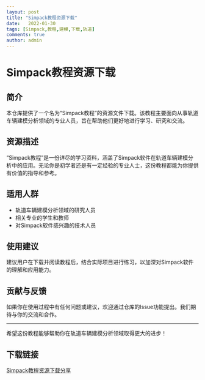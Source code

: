 ```yaml
---
layout: post
title: "Simpack教程资源下载"
date:   2022-01-30
tags: [Simpack,教程,建模,下载,轨道]
comments: true
author: admin
---
```

# Simpack教程资源下载

## 简介
本仓库提供了一个名为“Simpack教程”的资源文件下载。该教程主要面向从事轨道车辆建模分析领域的专业人员，旨在帮助他们更好地进行学习、研究和交流。

## 资源描述
“Simpack教程”是一份详尽的学习资料，涵盖了Simpack软件在轨道车辆建模分析中的应用。无论你是初学者还是有一定经验的专业人士，这份教程都能为你提供有价值的指导和参考。

## 适用人群
- 轨道车辆建模分析领域的研究人员
- 相关专业的学生和教师
- 对Simpack软件感兴趣的技术人员

## 使用建议
建议用户在下载并阅读教程后，结合实际项目进行练习，以加深对Simpack软件的理解和应用能力。

## 贡献与反馈
如果你在使用过程中有任何问题或建议，欢迎通过仓库的Issue功能提出。我们期待与你的交流和合作。

---
希望这份教程能够帮助你在轨道车辆建模分析领域取得更大的进步！

## 下载链接

[Simpack教程资源下载分享](https://pan.quark.cn/s/6351903dfabb)